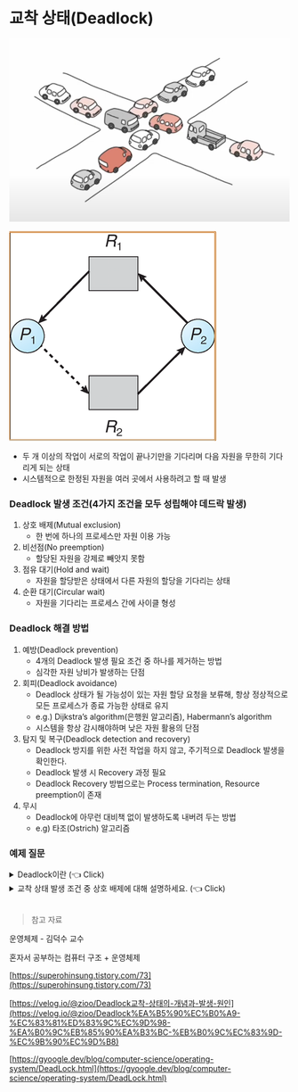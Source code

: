 # 교착 상태(Deadlock)

![스크린샷 2024-10-08 오후 8.09.34.png](img/1.png)

![image.png](img/2.png)

- 두 개 이상의 작업이 서로의 작업이 끝나기만을 기다리며 다음 자원을 무한히 기다리게 되는 상태
- 시스템적으로 한정된 자원을 여러 곳에서 사용하려고 할 때 발생

### Deadlock 발생 조건(4가지 조건을 모두 성립해야 데드락 발생)

1. 상호 배제(Mutual exclusion)
   - 한 번에 하나의 프로세스만 자원 이용 가능
2. 비선점(No preemption)
   - 할당된 자원을 강제로 빼앗지 못함
3. 점유 대기(Hold and wait)
   - 자원을 할당받은 상태에서 다른 자원의 할당을 기다리는 상태
4. 순환 대기(Circular wait)
   - 자원을 기다리는 프로세스 간에 사이클 형성

### Deadlock 해결 방법

1. 예방(Deadlock prevention)
   - 4개의 Deadlock 발생 필요 조건 중 하나를 제거하는 방법
   - 심각한 자원 낭비가 발생하는 단점
2. 회피(Deadlock avoidance)
   - Deadlock 상태가 될 가능성이 있는 자원 할당 요청을 보류해, 항상 정상적으로 모든 프로세스가 종료 가능한 상태로 유지
   - e.g.) Dijkstra’s algorithm(은행원 알고리즘), Habermann’s algorithm
   - 시스템을 항상 감시해야하며 낮은 자원 활용의 단점
3. 탐지 및 복구(Deadlock detection and recovery)
   - Deadlock 방지를 위한 사전 작업을 하지 않고, 주기적으로 Deadlock 발생을 확인한다.
   - Deadlock 발생 시 Recovery 과정 필요
   - Deadlock Recovery 방법으로는 Process termination, Resource preemption이 존재
4. 무시
   - Deadlock에 아무런 대비책 없이 발생하도록 내버려 두는 방법
   - e.g) 타조(Ostrich) 알고리즘

### 예제 질문
<details>
   <summary> Deadlock이란 (👈 Click)</summary>
- 두 개 이상의 작업이 서로의 작업이 끝나기 만을 기다리며 다음 자원을 무한히 기다리게 되는 상태

</details>

<details>
   <summary> 교착 상태 발생 조건 중 상호 배제에 대해 설명하세요. (👈 Click)</summary>
- 한 번에 하나의 프로세스만 자원 이용이 가능한 조건

</details>

<br>

> 참고 자료
> 

운영체제 - 김덕수 교수

혼자서 공부하는 컴퓨터 구조 + 운영체제

[https://superohinsung.tistory.com/73](https://superohinsung.tistory.com/73)

[https://velog.io/@zioo/Deadlock교착-상태의-개념과-발생-원인](https://velog.io/@zioo/Deadlock%EA%B5%90%EC%B0%A9-%EC%83%81%ED%83%9C%EC%9D%98-%EA%B0%9C%EB%85%90%EA%B3%BC-%EB%B0%9C%EC%83%9D-%EC%9B%90%EC%9D%B8)

[https://gyoogle.dev/blog/computer-science/operating-system/DeadLock.html](https://gyoogle.dev/blog/computer-science/operating-system/DeadLock.html)